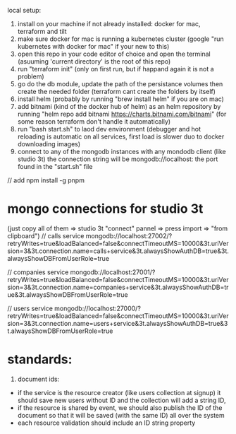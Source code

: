 local setup:
1. install on your machine if not already installed: docker for mac, terraform and tilt 
2. make sure docker for mac is running a kubernetes cluster (google "run kubernetes with docker for mac" if your new to this)
3. open this repo in your code editor of choice and open the terminal (asuuming 'current directory' is the root of this repo)
4. run "terraform init" (only on first run, but if happand again it is not a problem)
5. go do the db module, update the path of the persistance volumes then create the needed folder (terraform cant create the folders by itself)
6. install helm (probably by running "brew install helm" if you are on mac)
7. add bitnami (kind of the docker hub of helm) as an helm repository by running "helm repo add bitnami https://charts.bitnami.com/bitnami" (for some reason terraform don't handle it automatically)
6. run "bash start.sh" to laod dev environment (debugger and hot reloading is automatic on all services, first load is slower duo to docker downloading images)
7. connect to any of the mongodb instances with any mondodb client (like studio 3t) the connection string will be mongodb://localhost:<port> the port found in the "start.sh" file


// add npm install -g pnpm



# mongo connections for studio 3t
(just copy all of them => studio 3t "connect" pannel => press import => "from clipboard")
// calls service
mongodb://localhost:27002/?retryWrites=true&loadBalanced=false&connectTimeoutMS=10000&3t.uriVersion=3&3t.connection.name=calls+service&3t.alwaysShowAuthDB=true&3t.alwaysShowDBFromUserRole=true

// companies service
mongodb://localhost:27001/?retryWrites=true&loadBalanced=false&connectTimeoutMS=10000&3t.uriVersion=3&3t.connection.name=companies+service&3t.alwaysShowAuthDB=true&3t.alwaysShowDBFromUserRole=true

// users service
mongodb://localhost:27000/?retryWrites=true&loadBalanced=false&connectTimeoutMS=10000&3t.uriVersion=3&3t.connection.name=users+service&3t.alwaysShowAuthDB=true&3t.alwaysShowDBFromUserRole=true


# standards:
1. document ids:
  - if the service is the resource creator (like users collection at signup) it should save new users without ID and the collection will add a string ID, 
  - if the resource is shared by event, we should also publish the ID of the document so that it will be saved (with the same ID) all over the system
  - each resource validation should include an ID string property